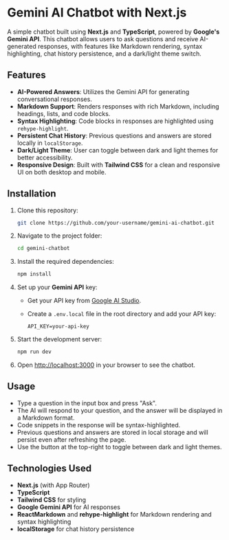 
# Gemini AI Chatbot with Next.js

A simple chatbot built using **Next.js** and **TypeScript**, powered by **Google's Gemini API**. This chatbot allows users to ask questions and receive AI-generated responses, with features like Markdown rendering, syntax highlighting, chat history persistence, and a dark/light theme switch.

## Features

- **AI-Powered Answers**: Utilizes the Gemini API for generating conversational responses.
- **Markdown Support**: Renders responses with rich Markdown, including headings, lists, and code blocks.
- **Syntax Highlighting**: Code blocks in responses are highlighted using `rehype-highlight`.
- **Persistent Chat History**: Previous questions and answers are stored locally in `localStorage`.
- **Dark/Light Theme**: User can toggle between dark and light themes for better accessibility.
- **Responsive Design**: Built with **Tailwind CSS** for a clean and responsive UI on both desktop and mobile.

## Installation

1. Clone this repository:

   ```bash
   git clone https://github.com/your-username/gemini-ai-chatbot.git
   ```

2. Navigate to the project folder:

   ```bash
   cd gemini-chatbot
   ```

3. Install the required dependencies:

   ```bash
   npm install
   ```

4. Set up your **Gemini API** key:

   - Get your API key from [Google AI Studio](https://studio.ai.google.com/).
   - Create a `.env.local` file in the root directory and add your API key:

     ```env
     API_KEY=your-api-key
     ```

5. Start the development server:

   ```bash
   npm run dev
   ```

6. Open [http://localhost:3000](http://localhost:3000) in your browser to see the chatbot.

## Usage

- Type a question in the input box and press "Ask".
- The AI will respond to your question, and the answer will be displayed in a Markdown format.
- Code snippets in the response will be syntax-highlighted.
- Previous questions and answers are stored in local storage and will persist even after refreshing the page.
- Use the button at the top-right to toggle between dark and light themes.

## Technologies Used

- **Next.js** (with App Router)
- **TypeScript**
- **Tailwind CSS** for styling
- **Google Gemini API** for AI responses
- **ReactMarkdown** and **rehype-highlight** for Markdown rendering and syntax highlighting
- **localStorage** for chat history persistence


